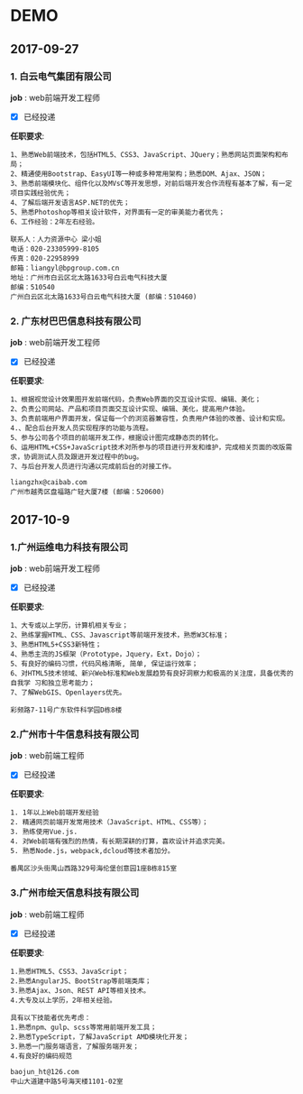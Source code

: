   # DEMO

## 2017-09-27

### 1.  白云电气集团有限公司

**job** :  web前端开发工程师
* [x] 已经投递

**任职要求**:
```
1、熟悉Web前端技术，包括HTML5、CSS3、JavaScript、JQuery；熟悉网站页面架构和布局；
2、精通使用Bootstrap、EasyUI等一种或多种常用架构；熟悉DOM、Ajax、JSON；
3、熟悉前端模块化、组件化以及MVsC等开发思想，对前后端开发合作流程有基本了解，有一定项目实践经验优先；
4、了解后端开发语言ASP.NET的优先；
5、熟悉Photoshop等相关设计软件，对界面有一定的审美能力者优先；
6、工作经验：2年左右经验。

联系人：人力资源中心 梁小姐
电话：020-23305999-8105  
传真：020-22958999
邮箱：liangyl@bpgroup.com.cn
地址：广州市白云区北太路1633号白云电气科技大厦
邮编：510540
广州白云区北太路1633号白云电气科技大厦 (邮编：510460)
```

### 2. 广东材巴巴信息科技有限公司

**job** : web前端开发工程师
* [x] 已经投递

**任职要求**:
```
1、根据视觉设计效果图开发前端代码，负责Web界面的交互设计实现、编辑、美化；
2、负责公司网站、产品和项目页面交互设计实现、编辑、美化，提高用户体验。
3、负责前端用户界面开发，保证每一个的浏览器兼容性，负责用户体验的改善、设计和实现。
4.、配合后台开发人员实现程序的功能与流程。
5、参与公司各个项目的前端开发工作，根据设计图完成静态页的转化。
6、运用HTML+CSS+JavaScript技术对所参与的项目进行开发和维护，完成相关页面的改版需求，协调测试人员及跟进开发过程中的bug。
7、与后台开发人员进行沟通以完成前后台的对接工作。

liangzhx@caibab.com
广州市越秀区盘福路广轻大厦7楼 (邮编：520600)
```

## 2017-10-9

### 1.广州运维电力科技有限公司
**job** : web前端开发工程师
* [x] 已经投递

**任职要求**:
```
1、大专或以上学历，计算机相关专业；
2、熟练掌握HTML、CSS、Javascript等前端开发技术，熟悉W3C标准；
3、熟悉HTML5+CSS3新特性；
4、熟悉主流的JS框架（Prototype，Jquery，Ext，Dojo）；
5、有良好的编码习惯，代码风格清晰, 简单, 保证运行效率；
6、对HTML5技术领域、新兴Web标准和Web发展趋势有良好洞察力和极高的关注度，具备优秀的自我学 习和独立思考能力；
7、了解WebGIS、Openlayers优先。

彩频路7-11号广东软件科学园D栋8楼
```

### 2.广州市十牛信息科技有限公司
**job** : web前端工程师
* [x] 已经投递

**任职要求**:
```
1. 1年以上Web前端开发经验
2. 精通网页前端开发常用技术（JavaScript、HTML、CSS等）；
3. 熟练使用Vue.js.
4. 对Web前端有强烈的热情，有长期深耕的打算，喜欢设计并追求完美。
5. 熟悉Node.js，webpack,dcloud等技术者加分。

番禺区沙头街禺山西路329号海伦堡创意园1座B栋815室
```

### 3.广州市绘天信息科技有限公司
**job** : web前端工程师
* [x] 已经投递

**任职要求**:
```
1.熟悉HTML5、CSS3、JavaScript；
2.熟悉AngularJS、BootStrap等前端类库；
3.熟悉Ajax、Json、REST API等相关技术。
4.大专及以上学历，2年相关经验。

具有以下技能者优先考虑：
1.熟悉npm、gulp、scss等常用前端开发工具；
2.熟悉TypeScript，了解JavaScript AMD模块化开发；
3.熟悉一门服务端语言，了解服务端开发；
4.有良好的编码规范

baojun_ht@126.com
中山大道建中路5号海天楼1101-02室
```
